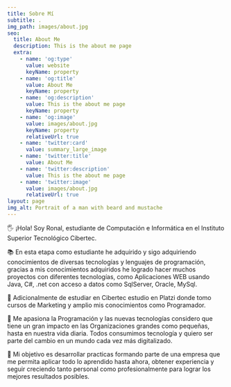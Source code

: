```yaml
---
title: Sobre Mí
subtitle: .
img_path: images/about.jpg
seo:
  title: About Me
  description: This is the about me page
  extra:
    - name: 'og:type'
      value: website
      keyName: property
    - name: 'og:title'
      value: About Me
      keyName: property
    - name: 'og:description'
      value: This is the about me page
      keyName: property
    - name: 'og:image'
      value: images/about.jpg
      keyName: property
      relativeUrl: true
    - name: 'twitter:card'
      value: summary_large_image
    - name: 'twitter:title'
      value: About Me
    - name: 'twitter:description'
      value: This is the about me page
    - name: 'twitter:image'
      value: images/about.jpg
      relativeUrl: true
layout: page
img_alt: Portrait of a man with beard and mustache
---
```

🖐 ¡Hola! Soy Ronal, estudiante de Computación e Informática en el Instituto Superior Tecnológico Cibertec.

📚 En esta etapa como estudiante he adquirido y sigo adquiriendo conocimientos de diversas tecnologías y lenguajes de programación, gracias a mis conocimientos adquiridos he logrado hacer muchos proyectos con diferentes tecnologías, como Aplicaciones WEB usando Java, C#, .net con acceso a datos como SqlServer, Oracle, MySql.

📘 Adicionalmente de estudiar en Cibertec estudio en Platzi donde tomo cursos de Marketing y amplio mis conocimientos como Programador.

🙌 Me apasiona la Programación y las nuevas tecnologías considero que tiene un gran impacto en las Organizaciones grandes como pequeñas, hasta en nuestra vida diaria. Todos consumimos tecnología y quiero ser parte del cambio en un mundo cada vez más digitalizado.

🎯 Mi objetivo es desarrollar practicas formando parte de una empresa que me permita aplicar todo lo aprendido hasta ahora, obtener experiencia y seguir creciendo tanto personal como profesionalmente para lograr los mejores resultados posibles.

